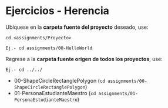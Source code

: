 # Ejercicios - Herencia

Ubíquese en la **carpeta fuente del proyecto** deseado, use:

```
cd <assignments/Proyecto>

Ej.- cd assignments/00-HelloWorld

```

Regrese a la **carpeta fuente origen de todos los proyectos**, use:

```
Ej.- cd ../../

```

- 00-ShapeCircleRectanglePolygon (```cd assignments/00-ShapeCircleRectanglePolygon```)
- 01-PersonaEstudianteMaestro (```cd assignments/01-PersonaEstudianteMaestro```)

